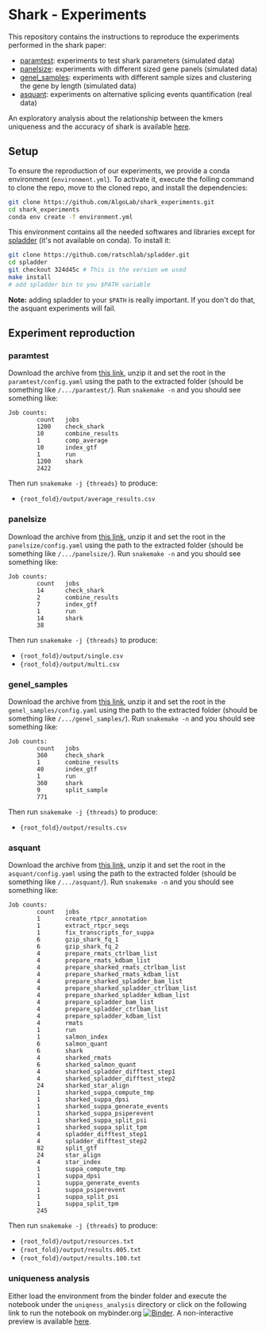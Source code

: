 # Shark - Experiments
This repository contains the instructions to reproduce the experiments performed in the shark paper:
* [paramtest](#paramtest): experiments to test shark parameters (simulated data)
* [panelsize](#panelsize): experiments with different sized gene panels (simulated data)
* [genel_samples](#genel_samples): experiments with different sample sizes and clustering the gene by length (simulated data)
* [asquant](#asquant): experiments on alternative splicing events quantification (real data)

An exploratory analysis about the relationship between the kmers uniqueness and the accuracy of shark is available [here](#uniqueness-analysis).

## Setup

To ensure the reproduction of our experiments, we provide a conda environment (`environment.yml`). To activate it, execute the folling command to clone the repo, move to the cloned repo, and install the dependencies:
```bash
git clone https://github.com/AlgoLab/shark_experiments.git
cd shark_experiments
conda env create -f environment.yml
```
This environment contains all the needed softwares and libraries except for [spladder](https://github.com/ratschlab/spladder) (it's not available on conda). To install it:
```bash
git clone https://github.com/ratschlab/spladder.git
cd spladder
git checkout 324d45c # This is the version we used
make install
# add spladder bin to you $PATH variable
```
**Note:** adding spladder to your `$PATH` is really important. If you don't do that, the asquant experiments will fail.


## Experiment reproduction

### paramtest
Download the archive from [this link](https://drive.google.com/file/d/1D4BtTfhE8RLyBA2Y3v-epJGuP-x-mXmf/view), unzip it and set the root in the `paramtest/config.yaml` using the path to the extracted folder (should be something like `/.../paramtest/`). Run `snakemake -n` and you should see something like:
```
Job counts:
        count   jobs
        1200    check_shark
        10      combine_results
        1       comp_average
        10      index_gtf
        1       run
        1200    shark
        2422
```

Then run `snakemake -j {threads}` to produce:
* `{root_fold}/output/average_results.csv`

### panelsize
Download the archive from [this link](https://drive.google.com/file/d/14oO2O6p9oAmt8ejvuNvNCqtZhbmCRx3F/view), unzip it and set the root in the `panelsize/config.yaml` using the path to the extracted folder (should be something like `/.../panelsize/`). Run `snakemake -n` and you should see something like:
```
Job counts:
        count   jobs
        14      check_shark
        2       combine_results
        7       index_gtf
        1       run
        14      shark
        38
```

Then run `snakemake -j {threads}` to produce:
* `{root_fold}/output/single.csv`
* `{root_fold}/output/multi.csv`

### genel_samples
Download the archive from [this link](https://drive.google.com/file/d/1YxJvqeMacMLoRdXlw_7Tw7tsMwMpPvp1/view), unzip it and set the root in the `genel_samples/config.yaml` using the path to the extracted folder (should be something like `/.../genel_samples/`). Run `snakemake -n` and you should see something like:
```
Job counts:
        count   jobs
        360     check_shark
        1       combine_results
        40      index_gtf
        1       run
        360     shark
        9       split_sample
        771
```

Then run `snakemake -j {threads}` to produce:
* `{root_fold}/output/results.csv`

### asquant
Download the archive from [this link](https://drive.google.com/file/d/1xW5JxKH1OL5dWDcrOPFGW9l40tEjHHph/view), unzip it and set the root in the `asquant/config.yaml` using the path to the extracted folder (should be something like `/.../asquant/`). Run `snakemake -n` and you should see something like:
```
Job counts:
        count   jobs
        1       create_rtpcr_annotation
        1       extract_rtpcr_seqs
        1       fix_transcripts_for_suppa
        6       gzip_shark_fq_1
        6       gzip_shark_fq_2
        4       prepare_rmats_ctrlbam_list
        4       prepare_rmats_kdbam_list
        4       prepare_sharked_rmats_ctrlbam_list
        4       prepare_sharked_rmats_kdbam_list
        4       prepare_sharked_spladder_bam_list
        4       prepare_sharked_spladder_ctrlbam_list
        4       prepare_sharked_spladder_kdbam_list
        4       prepare_spladder_bam_list
        4       prepare_spladder_ctrlbam_list
        4       prepare_spladder_kdbam_list
        4       rmats
        1       run
        1       salmon_index
        6       salmon_quant
        6       shark
        4       sharked_rmats
        6       sharked_salmon_quant
        4       sharked_spladder_difftest_step1
        4       sharked_spladder_difftest_step2
        24      sharked_star_align
        1       sharked_suppa_compute_tmp
        1       sharked_suppa_dpsi
        1       sharked_suppa_generate_events
        1       sharked_suppa_psiperevent
        1       sharked_suppa_split_psi
        1       sharked_suppa_split_tpm
        4       spladder_difftest_step1
        4       spladder_difftest_step2
        82      split_gtf
        24      star_align
        4       star_index
        1       suppa_compute_tmp
        1       suppa_dpsi
        1       suppa_generate_events
        1       suppa_psiperevent
        1       suppa_split_psi
        1       suppa_split_tpm
        245
```

Then run `snakemake -j {threads}` to produce:
* `{root_fold}/output/resources.txt`
* `{root_fold}/output/results.005.txt`
* `{root_fold}/output/results.100.txt`

### uniqueness analysis

Either load the environment from the binder folder and execute the notebook under the `uniqness_analysis` directory or click on the following link to run the notebook on mybinder.org [![Binder](https://mybinder.org/badge_logo.svg)](https://mybinder.org/v2/gh/AlgoLab/shark_experiments/master). A non-interactive preview is available [here](uniqness_analysis/notebook.ipynb).
